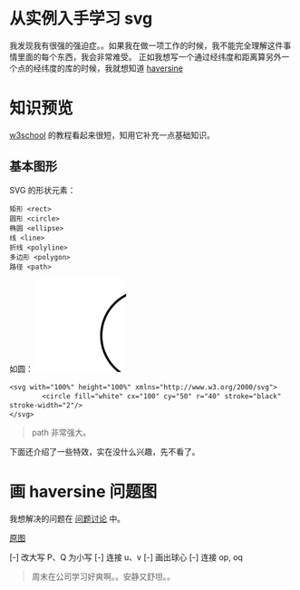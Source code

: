 # 从实例入手学习 svg
我发现我有很强的强迫症。。如果我在做一项工作的时候，我不能完全理解这件事情里面的每个东西，我会非常难受。
正如我想写一个通过经纬度和距离算另外一个点的经纬度的库的时候，我就想知道 [haversine](https://en.wikipedia.org/wiki/Haversine_formula)

# 知识预览

[w3school](http://www.w3school.com.cn/svg/index.asp) 的教程看起来很短，知用它补充一点基础知识。

## 基本图形
SVG 的形状元素：

```
矩形 <rect>
圆形 <circle>
椭圆 <ellipse>
线 <line>
折线 <polyline>
多边形 <polygon>
路径 <path>
```

如圆：![circle](./circle.svg)

```
<svg with="100%" height="100%" xmlns="http://www.w3.org/2000/svg">
        <circle fill="white" cx="100" cy="50" r="40" stroke="black" stroke-width="2"/>
</svg>

```

> path 非常强大。

下面还介绍了一些特效，实在没什么兴趣，先不看了。

# 画 haversine 问题图
我想解决的问题在 [问题讨论](https://sunnycat2013.gitbooks.io/blogs/content/posts/haversine/haversine-formula.html) 中。

[原图](https://upload.wikimedia.org/wikipedia/commons/c/cb/Illustration_of_great-circle_distance.svg)

[-] 改大写 P、Q 为小写
[-] 连接 u、v
[-] 画出球心
[-] 连接 op, oq


> 周末在公司学习好爽啊。。安静又舒坦。。
